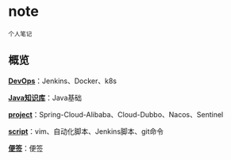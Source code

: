 # note
    
    个人笔记

## 概览

**[DevOps](https://gitee.com/junzijian/note/tree/master/DevOps)**：Jenkins、Docker、k8s

**[Java知识库](https://gitee.com/junzijian/note/tree/master/java知识库)**：Java基础

**[project](https://gitee.com/junzijian/note/tree/master/project)**：Spring-Cloud-Alibaba、Cloud-Dubbo、Nacos、Sentinel

**[script](https://gitee.com/junzijian/note/tree/master/script)**：vim、自动化脚本、Jenkins脚本、git命令

**[便签](https://gitee.com/junzijian/note/tree/master/便签)**：便签
